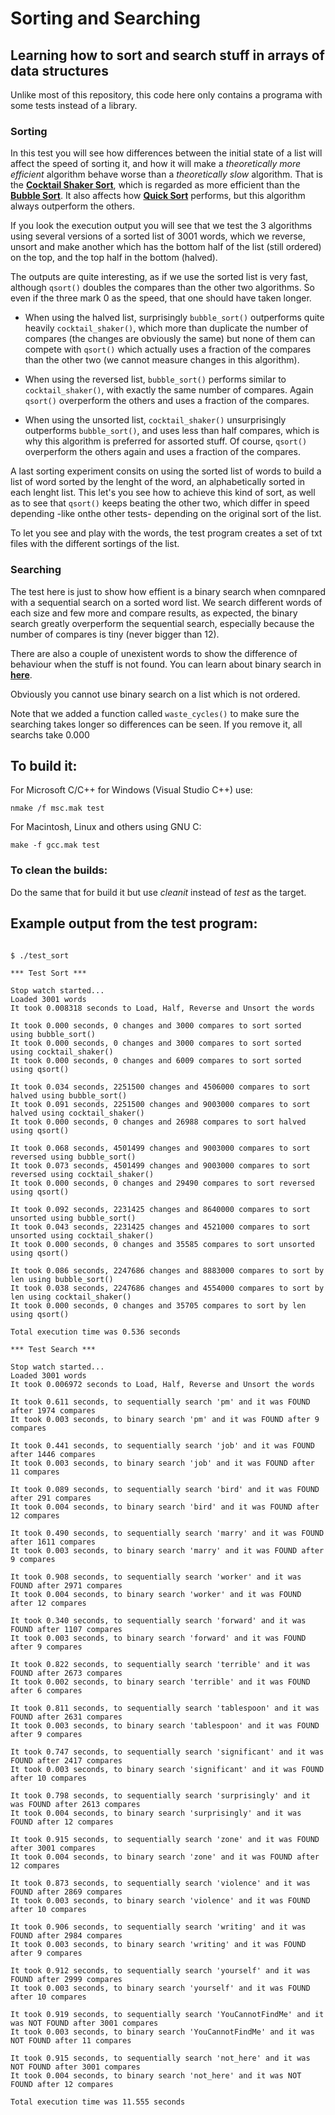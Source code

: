 # Sorting and Searching
## Learning how to sort and search stuff in arrays of data structures

Unlike most of this repository, this code here only contains a programa with some tests instead of a library.

### Sorting

In this test you will see how differences between the initial state of a list will affect the speed of sorting it, and how it will make a *theoretically more efficient* algorithm behave worse than a *theoretically slow* algorithm. That is the [**Cocktail Shaker Sort**](https://en.wikipedia.org/wiki/Cocktail_shaker_sort), which is regarded as more efficient than the [**Bubble Sort**](https://en.wikipedia.org/wiki/Bubble_sort).  It also affects how [**Quick Sort**](https://en.wikipedia.org/wiki/Quicksort) performs, but this algorithm always outperform the others.

If you look the execution output you will see that we test the 3 algorithms using several versions of a sorted list of 3001 words, which we reverse, unsort and make another which has the bottom half of the list (still ordered) on the top, and the top half in the bottom (halved).

The outputs are quite interesting, as if we use the sorted list is very fast, although ```qsort()``` doubles the compares than the other two algorithms. So even if the three mark 0 as the speed, that one should have taken longer.

- When using the halved list, surprisingly ```bubble_sort()``` outperforms quite heavily ```cocktail_shaker()```, which more than duplicate the number of compares (the changes are obviously the same) but none of them can compete with ```qsort()``` which actually uses a fraction of the compares than the other two (we cannot measure changes in this algorithm).

- When using the reversed list, ```bubble_sort()``` performs similar to ```cocktail_shaker()```, with exactly the same number of compares. Again ```qsort()``` overperform the others and uses a fraction of the compares.

- When using the unsorted list, ```cocktail_shaker()``` unsurprisingly outperforms ```bubble_sort()```, and uses less than half compares, which is why this algorithm is preferred for assorted stuff. Of course, ```qsort()``` overperform the others again and uses a fraction of the compares.

A last sorting experiment consits on using the sorted list of words to build a list of word sorted by the lenght of the word, an alphabetically sorted in each lenght list. This let's you see how to achieve this kind of sort, as well as to see that ```qsort()``` keeps beating the other two, which differ in speed depending -like onthe other tests- depending on the original sort of the list.

To let you see and play with the words, the test program creates a set of txt files with the different sortings of the list.

### Searching

The test here is just to show how effient is a binary search when comnpared with a sequential search on a sorted word list. We search different words of each size and few more and compare results, as expected, the binary search greatly overperform the sequential search,  especially because the number of compares is tiny (never bigger than 12). 

There are also a couple of unexistent words to show the difference of behaviour when the stuff is not found. You can learn about binary search in [**here**](https://en.wikipedia.org/wiki/Binary_search).

Obviously you cannot use binary search on a list which is not ordered.

Note that we added a function called ```waste_cycles()``` to make sure the searching takes longer so differences can be seen. If you remove it, all searchs take 0.000

## To build it:

For Microsoft C/C++ for Windows (Visual Studio C++) use:  

```
nmake /f msc.mak test
```

For Macintosh, Linux and others using GNU C:

```
make -f gcc.mak test
```
### To clean the builds:

Do the same that for build it but use *cleanit* instead of *test* as the target.

## Example output from the test program:

```

$ ./test_sort

*** Test Sort ***

Stop watch started...
Loaded 3001 words
It took 0.008318 seconds to Load, Half, Reverse and Unsort the words

It took 0.000 seconds, 0 changes and 3000 compares to sort sorted using bubble_sort() 
It took 0.000 seconds, 0 changes and 3000 compares to sort sorted using cocktail_shaker()
It took 0.000 seconds, 0 changes and 6009 compares to sort sorted using qsort()

It took 0.034 seconds, 2251500 changes and 4506000 compares to sort halved using bubble_sort()
It took 0.091 seconds, 2251500 changes and 9003000 compares to sort halved using cocktail_shaker()
It took 0.000 seconds, 0 changes and 26988 compares to sort halved using qsort()

It took 0.068 seconds, 4501499 changes and 9003000 compares to sort reversed using bubble_sort()
It took 0.073 seconds, 4501499 changes and 9003000 compares to sort reversed using cocktail_shaker()
It took 0.000 seconds, 0 changes and 29490 compares to sort reversed using qsort()

It took 0.092 seconds, 2231425 changes and 8640000 compares to sort unsorted using bubble_sort()
It took 0.043 seconds, 2231425 changes and 4521000 compares to sort unsorted using cocktail_shaker()
It took 0.000 seconds, 0 changes and 35585 compares to sort unsorted using qsort()

It took 0.086 seconds, 2247686 changes and 8883000 compares to sort by len using bubble_sort()
It took 0.038 seconds, 2247686 changes and 4554000 compares to sort by len using cocktail_shaker()
It took 0.000 seconds, 0 changes and 35705 compares to sort by len using qsort()

Total execution time was 0.536 seconds

*** Test Search ***

Stop watch started...
Loaded 3001 words
It took 0.006972 seconds to Load, Half, Reverse and Unsort the words

It took 0.611 seconds, to sequentially search 'pm' and it was FOUND after 1974 compares
It took 0.003 seconds, to binary search 'pm' and it was FOUND after 9 compares

It took 0.441 seconds, to sequentially search 'job' and it was FOUND after 1446 compares
It took 0.003 seconds, to binary search 'job' and it was FOUND after 11 compares

It took 0.089 seconds, to sequentially search 'bird' and it was FOUND after 291 compares
It took 0.004 seconds, to binary search 'bird' and it was FOUND after 12 compares

It took 0.490 seconds, to sequentially search 'marry' and it was FOUND after 1611 compares
It took 0.003 seconds, to binary search 'marry' and it was FOUND after 9 compares

It took 0.908 seconds, to sequentially search 'worker' and it was FOUND after 2971 compares
It took 0.004 seconds, to binary search 'worker' and it was FOUND after 12 compares

It took 0.340 seconds, to sequentially search 'forward' and it was FOUND after 1107 compares
It took 0.003 seconds, to binary search 'forward' and it was FOUND after 9 compares

It took 0.822 seconds, to sequentially search 'terrible' and it was FOUND after 2673 compares
It took 0.002 seconds, to binary search 'terrible' and it was FOUND after 6 compares

It took 0.811 seconds, to sequentially search 'tablespoon' and it was FOUND after 2631 compares
It took 0.003 seconds, to binary search 'tablespoon' and it was FOUND after 9 compares

It took 0.747 seconds, to sequentially search 'significant' and it was FOUND after 2417 compares
It took 0.003 seconds, to binary search 'significant' and it was FOUND after 10 compares

It took 0.798 seconds, to sequentially search 'surprisingly' and it was FOUND after 2613 compares
It took 0.004 seconds, to binary search 'surprisingly' and it was FOUND after 12 compares

It took 0.915 seconds, to sequentially search 'zone' and it was FOUND after 3001 compares
It took 0.004 seconds, to binary search 'zone' and it was FOUND after 12 compares

It took 0.873 seconds, to sequentially search 'violence' and it was FOUND after 2869 compares
It took 0.003 seconds, to binary search 'violence' and it was FOUND after 10 compares

It took 0.906 seconds, to sequentially search 'writing' and it was FOUND after 2984 compares
It took 0.003 seconds, to binary search 'writing' and it was FOUND after 9 compares

It took 0.912 seconds, to sequentially search 'yourself' and it was FOUND after 2999 compares
It took 0.003 seconds, to binary search 'yourself' and it was FOUND after 10 compares

It took 0.919 seconds, to sequentially search 'YouCannotFindMe' and it was NOT FOUND after 3001 compares
It took 0.003 seconds, to binary search 'YouCannotFindMe' and it was NOT FOUND after 11 compares

It took 0.915 seconds, to sequentially search 'not_here' and it was NOT FOUND after 3001 compares
It took 0.004 seconds, to binary search 'not_here' and it was NOT FOUND after 12 compares

Total execution time was 11.555 seconds

                     
```




